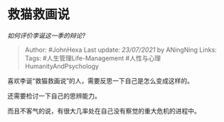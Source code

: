 # 救猫救画说
*如何评价李诞这一季的辩论?*

> Author: #JohnHexa
Last update: *23/07/2021* by ANingNing
Links: 
Tags: #人生管理Life-Management #人性与心理HumanityAndPsychology 

 
喜欢李诞“救猫救画说”的人，需要反思一下自己是怎么变成这样的。

还需要检讨一下自己的思辨能力。

而且不客气的说，有很大几率处在自己没有察觉的重大危机的进程中。



